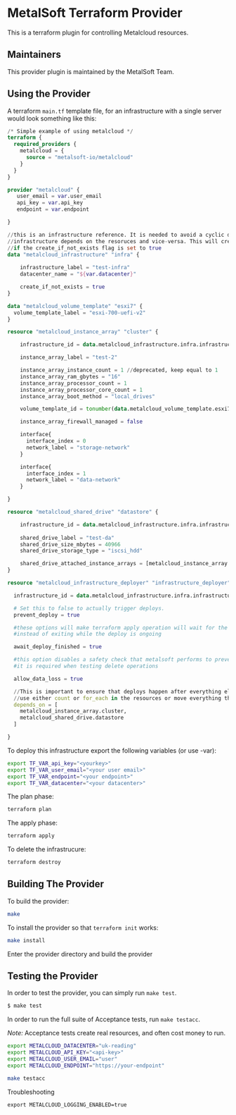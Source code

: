 MetalSoft Terraform Provider
==================
This is a terraform plugin for controlling Metalcloud resources.

Maintainers
-----------

This provider plugin is maintained by the MetalSoft Team.

Using the Provider
------------------
A terraform `main.tf` template file, for an infrastructure with a single server would look something like this:

```terraform
/* Simple example of using metalcloud */
terraform {
  required_providers {
    metalcloud = {
      source = "metalsoft-io/metalcloud"
    }
  }
}

provider "metalcloud" {
   user_email = var.user_email
   api_key = var.api_key
   endpoint = var.endpoint

}

//this is an infrastructure reference. It is needed to avoid a cyclic dependency where the 
//infrastructure depends on the resoruces and vice-versa. This will create the infrastructure if it does not exist
//if the create_if_not_exists flag is set to true
data "metalcloud_infrastructure" "infra" {
   
    infrastructure_label = "test-infra"
    datacenter_name = "${var.datacenter}" 

    create_if_not_exists = true
}

data "metalcloud_volume_template" "esxi7" {
  volume_template_label = "esxi-700-uefi-v2"
}

resource "metalcloud_instance_array" "cluster" {

    infrastructure_id = data.metalcloud_infrastructure.infra.infrastructure_id

    instance_array_label = "test-2"

    instance_array_instance_count = 1 //deprecated, keep equal to 1
    instance_array_ram_gbytes = "16"
    instance_array_processor_count = 1
    instance_array_processor_core_count = 1
    instance_array_boot_method = "local_drives"

    volume_template_id = tonumber(data.metalcloud_volume_template.esxi7.id)

    instance_array_firewall_managed = false

    interface{
      interface_index = 0
      network_label = "storage-network"
    }

    interface{
      interface_index = 1
      network_label = "data-network"
    }

}

resource "metalcloud_shared_drive" "datastore" {

    infrastructure_id = data.metalcloud_infrastructure.infra.infrastructure_id
  
    shared_drive_label = "test-da"
    shared_drive_size_mbytes = 40966
    shared_drive_storage_type = "iscsi_hdd"

    shared_drive_attached_instance_arrays = [metalcloud_instance_array.cluster.instance_array_id]  //this will create a dependency on the instance array
}

resource "metalcloud_infrastructure_deployer" "infrastructure_deployer" {

  infrastructure_id = data.metalcloud_infrastructure.infra.infrastructure_id

  # Set this to false to actually trigger deploys.
  prevent_deploy = true

  #these options will make terraform apply operation will wait for the deploy to finish (when prevent_deploy is false)
  #instead of exiting while the deploy is ongoing

  await_deploy_finished = true

  #this option disables a safety check that metalsoft performs to prevent accidental data loss
  #it is required when testing delete operations

  allow_data_loss = true

  //This is important to ensure that deploys happen after everything else. If you need to add or remove resources dinamically
  //use either count or for_each in the resources or move everything that is dynamic into a module and make this depend on the module
  depends_on = [
    metalcloud_instance_array.cluster,
    metalcloud_shared_drive.datastore
  ]

}
```

To deploy this infrastructure export the following variables (or use -var):

```bash
export TF_VAR_api_key="<yourkey>"
export TF_VAR_user_email="<your user email>"
export TF_VAR_endpoint="<your endpoint>"
export TF_VAR_datacenter="<your datacenter>"
```

The plan phase:
```bash
terraform plan
```

The apply phase:
```bash
terraform apply
```

To delete the infrastrucure:
```bash
terraform destroy
```

Building The Provider
---------------------

To build the provider:

```sh
make
```

To install the provider so that `terraform init` works:
```sh
make install
```

Enter the provider directory and build the provider

Testing the Provider
---------------------------

In order to test the provider, you can simply run `make test`.

```sh
$ make test
```

In order to run the full suite of Acceptance tests, run `make testacc`.

*Note:* Acceptance tests create real resources, and often cost money to run.

```sh
export METALCLOUD_DATACENTER="uk-reading"
export METALCLOUD_API_KEY="<api-key>"
export METALCLOUD_USER_EMAIL="user"
export METALCLOUD_ENDPOINT="https://your-endpoint"

make testacc
```

Troubleshooting
```
export METALCLOUD_LOGGING_ENABLED=true 
```

